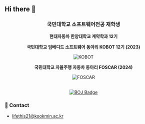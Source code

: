 ## Hi there 👋

<div align="center">
  <h3>국민대학교 소프트웨어전공 재학생</h3>
  <p><strong>현대자동차 한양대학교 계약학과 12기</strong></p>
  <p><strong>국민대학교 임베디드 소프트웨어 동아리 KOBOT 12기 (2023)</strong></p>
  <img src="https://github.com/user-attachments/assets/ffc2ace6-3bc4-427e-be8f-f27c95f2d685" alt="KOBOT">
  <p><strong>국민대학교 자율주행 자동차 동아리 FOSCAR (2024)</strong></p>
  <img src="https://github.com/user-attachments/assets/e4c81bff-70e0-4f0a-9d30-785827c617ed" alt="FOSCAR">
</div>

<br>

<p align="center">
  <a href="https://solved.ac/lifethis21">
    <img src="http://mazassumnida.wtf/api/v2/generate_badge?boj=lifethis21" alt="BOJ Badge">
  </a>
</p>

### 📧 Contact
- lifethis21@kookmin.ac.kr
